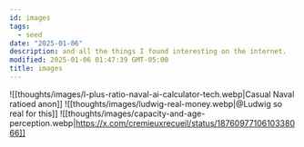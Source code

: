 ```yaml
---
id: images
tags:
  - seed
date: "2025-01-06"
description: and all the things I found interesting on the internet.
modified: 2025-01-06 01:47:39 GMT-05:00
title: images
---
```


![[thoughts/images/l-plus-ratio-naval-ai-calculator-tech.webp|Casual Naval ratioed anon]]
![[thoughts/images/ludwig-real-money.webp|@Ludwig so real for this]]
![[thoughts/images/capacity-and-age-perception.webp|https://x.com/cremieuxrecueil/status/1876097710610338066]]